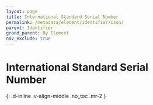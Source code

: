 ```yaml
---
layout: page
title: International Standard Serial Number
permalink: /metadata/element/identifier/issn/
parent: Identifier
grand_parent: By Element
nav_exclude: true
---
```


# International Standard Serial Number
{: .d-inline .v-align-middle .no_toc .mr-2 }